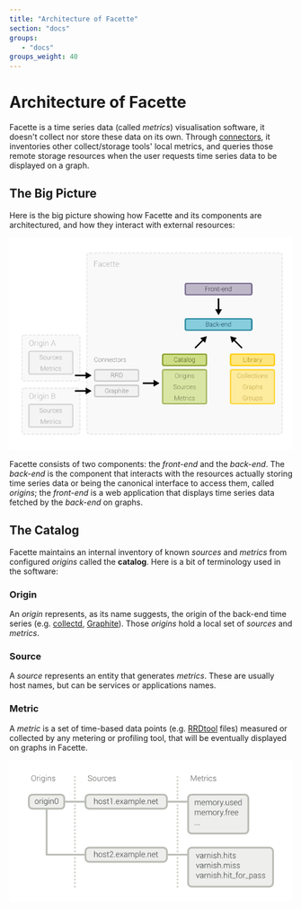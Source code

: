 ```yaml
---
title: "Architecture of Facette"
section: "docs"
groups:
   - "docs"
groups_weight: 40
---
```


# Architecture of Facette

Facette is a time series data (called *metrics*) visualisation software, it doesn't collect nor store these data on its
own. Through [connectors](/docs/configuration/catalog/connectors/), it inventories other collect/storage tools' local
metrics, and queries those remote storage resources when the user requests time series data to be displayed on a graph.

## The Big Picture

Here is the big picture showing how Facette and its components are architectured, and how they interact with external
resources:

![Architecture Schema](/schema-architecture.png)

Facette consists of two components: the *front-end* and the *back-end*. The *back-end* is the component that interacts
with the resources actually storing time series data or being the canonical interface to access them, called *origins*;
the *front-end* is a web application that displays time series data fetched by the *back-end* on graphs.

## The Catalog

Facette maintains an internal inventory of known *sources* and *metrics* from configured *origins* called the
**catalog**. Here is a bit of terminology used in the software:

### Origin

An *origin* represents, as its name suggests, the origin of the back-end time series (e.g. [collectd][0],
[Graphite][1]). Those *origins* hold a local set of *sources* and *metrics*.

### Source

A *source* represents an entity that generates *metrics*. These are usually host names, but can be services or
applications names.

### Metric

A *metric* is a set of time-based data points (e.g. [RRDtool][2] files) measured or collected by any metering or
profiling tool, that will be eventually displayed on graphs in Facette.

![Catalog Schema](/schema-catalog.png)


[0]: http://collectd.org/
[1]: http://graphite.readthedocs.org/
[2]: http://oss.oetiker.ch/rrdtool/
